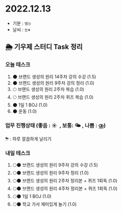 # 2022.12.13

- 기분 : `멍🙄`
- 날씨 : `눈❄️`

## 🌦️ 기우제 스터디 Task 정리

### 오늘 테스크

1. 🌑 브랜드 생성의 원리 14주차 강의 수강 (1.5)
2. 🌑 브랜드 생성의 원리 9주차 강의 정리 (1.0)
3. 🌕 브랜드 생성의 원리 2주차 복습 (1.0)
4. 🌕 브랜드 생성의 원리 2주차 퀴즈 복습 (1.0)
5. 🌑 1일 1 BOJ (1.0)
6. 🌑 운동 (1.0)

### 업무 진행상태 (좋음 : ☀  , 보통: 🌤 , 나쁨 : ⛈)

⛈ : 하루 깔끔하게 날리기

### 내일 테스크

1. 🌕🌑 브랜드 생성의 원리 9주차 강의 수강 (1.5)
2. 🌕🌑 브랜드 생성의 원리 9주차 정리 (1.0)
3. 🌕🌑 브랜드 생성의 원리 2주차 정리본 + 퀴즈 1회독 (1.0)
4. 🌕🌑 브랜드 생성의 원리 4주차 정리본 + 퀴즈 1회독 (1.0)
5. 🌕🌑 1일 1 BOJ (1.0)
6. 🌕🌑 학교 가서 재미있게 놀기 (1.0)
